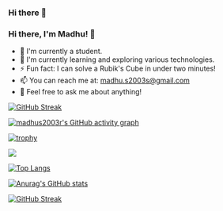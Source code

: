 ### Hi there 👋

<!--
**madhus2003r/madhus2003r** is a ✨ _special_ ✨ repository because its `README.md` (this file) appears on your GitHub profile.
-->

### Hi there, I'm Madhu! 👋

- 🔭 I'm currently a student.
- 🌱 I'm currently learning and exploring various technologies.
- ⚡ Fun fact: I can solve a Rubik's Cube in under two minutes!
- 📫 You can reach me at: madhu.s2003s@gmail.com
- 💬 Feel free to ask me about anything!

<!--
- 👯 I’m looking to collaborate on ...
- 🤔 I’m looking for help with ...
- 😄 Pronouns: ...
-->
<!-- Streak Stats -->
[![GitHub Streak](http://github-readme-streak-stats.herokuapp.com?user=madhus2003r&theme=dark)](https://git.io/streak-stats)

<!-- Activity Graph Card -->
[![madhus2003r's GitHub activity graph](https://activity-graph.herokuapp.com/graph?username=madhus2003r&bg_color=000000&color=4fff67&line=4fff67&point=ffffff&area=true&hide_border=true)](https://github.com/ashutosh00710/github-readme-activity-graph)

<!-- GitHub Trophies -->
[![trophy](https://github-profile-trophy.vercel.app/?username=madhus2003r&theme=darkhub)](https://github.com/ryo-ma/github-profile-trophy)

<!-- Profile Views Counter -->
![](https://komarev.com/ghpvc/?username=madhus2003r)

<!-- Add this to your README.md file -->

[![Top Langs](https://github-readme-stats.vercel.app/api/top-langs/?username=madhus2003r&layout=compact&bg_color=000000&text_color=ffffff)](https://github.com/anuraghazra/github-readme-stats)

<!-- Add this to your README.md file -->

[![Anurag's GitHub stats](https://github-readme-stats.vercel.app/api?username=madhus2003r&show_icons=true&theme=radical)](https://github.com/anuraghazra/github-readme-stats)



<!-- Add this to your README.md file -->

[![GitHub Streak](http://github-readme-streak-stats.herokuapp.com?user=madhus2003r&theme=dark&background=000000&ring=00FFFF&fire=00FF00&currStreakNum=00FFFF&sideNums=00FFFF&currStreakLabel=00FFFF&sideLabels=00FFFF)](https://git.io/streak-stats)



